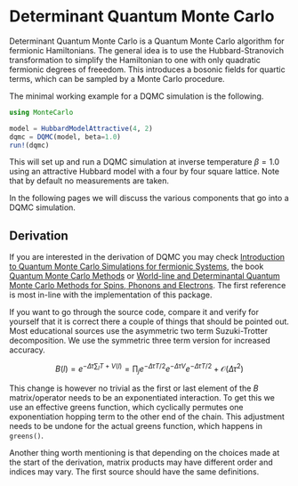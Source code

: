 # Determinant Quantum Monte Carlo

Determinant Quantum Monte Carlo is a Quantum Monte Carlo algorithm for fermionic Hamiltonians. The general idea is to use the Hubbard-Stranovich transformation to simplify the Hamiltonian to one with only quadratic fermionic degrees of freeedom. This introduces a bosonic fields for quartic terms, which can be sampled by a Monte Carlo procedure.

The minimal working example for a DQMC simulation is the following.

```julia
using MonteCarlo

model = HubbardModelAttractive(4, 2)
dqmc = DQMC(model, beta=1.0)
run!(dqmc)
```

This will set up and run a DQMC simulation at inverse temperature $\beta = 1.0$ using an attractive Hubbard model with a four by four square lattice. Note that by default no measurements are taken. 

In the following pages we will discuss the various components that go into a DQMC simulation.

## Derivation

If you are interested in the derivation of DQMC you may check [Introduction to Quantum Monte Carlo Simulations for fermionic Systems](https://doi.org/10.1590/S0103-97332003000100003), the book [Quantum Monte Carlo Methods](https://doi.org/10.1017/CBO9780511902581) or [World-line and Determinantal Quantum Monte Carlo Methods for Spins, Phonons and Electrons](https://doi.org/10.1007/978-3-540-74686-7_10). The first reference is most in-line with the implementation of this package.

If you want to go through the source code, compare it and verify for yourself that it is correct there a couple of things that should be pointed out. Most educational sources use the asymmetric two term Suzuki-Trotter decomposition. We use the symmetric three term version for increased accuracy.

```math
B(l) = e^{-\Delta\tau \sum_l T+V(l)} = \prod_j e^{-\Delta\tau T/2} e^{-\Delta\tau V} e^{-\Delta\tau T/2} + \mathcal{O}(\Delta\tau^2)
```

This change is however no trivial as the first or last element of the $B$ matrix/operator needs to be an exponentiated interaction. To get this we use an effective greens function, which cyclically permutes one exponentiation hopping term to the other end of the chain. This adjustment needs to be undone for the actual greens function, which happens in `greens()`.

Another thing worth mentioning is that depending on the choices made at the start of the derivation, matrix products may have different order and indices may vary. The first source should have the same definitions.